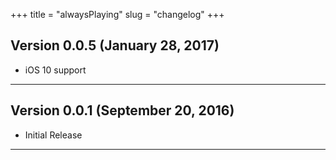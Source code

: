 +++
title = "alwaysPlaying"
slug = "changelog"
+++

## Version 0.0.5 (January 28, 2017)

- iOS 10 support

---

## Version 0.0.1 (September 20, 2016)

- Initial Release

---